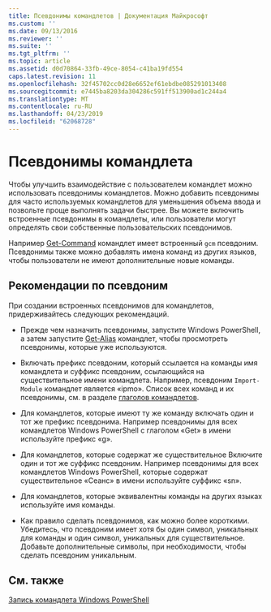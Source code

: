 ```yaml
---
title: Псевдонимы командлетов | Документация Майкрософт
ms.custom: ''
ms.date: 09/13/2016
ms.reviewer: ''
ms.suite: ''
ms.tgt_pltfrm: ''
ms.topic: article
ms.assetid: d0d70864-33fb-49ce-8054-c41ba19fd554
caps.latest.revision: 11
ms.openlocfilehash: 32f45702cc0d28e6652ef61ebdbe085291013408
ms.sourcegitcommit: e7445ba8203da304286c591ff513900ad1c244a4
ms.translationtype: MT
ms.contentlocale: ru-RU
ms.lasthandoff: 04/23/2019
ms.locfileid: "62068728"
---
```

# <a name="cmdlet-aliases"></a>Псевдонимы командлета

Чтобы улучшить взаимодействие с пользователем командлет можно использовать псевдонимы командлетов. Можно добавить псевдонимы для часто используемых командлетов для уменьшения объема ввода и позвольте проще выполнять задачи быстрее. Вы можете включить встроенные псевдонимы в командлеты, или пользователи могут определять свои собственные пользовательских псевдонимов.

Например [Get-Command](/powershell/module/microsoft.powershell.core/get-command) командлет имеет встроенный `gcm` псевдоним. Псевдонимы также можно добавлять имена команд из других языков, чтобы пользователи не имеют дополнительные новые команды.

## <a name="alias-guidelines"></a>Рекомендации по псевдоним

При создании встроенных псевдонимов для командлетов, придерживайтесь следующих рекомендаций.

- Прежде чем назначить псевдонимы, запустите Windows PowerShell, а затем запустите [Get-Alias](/powershell/module/Microsoft.PowerShell.Utility/Get-Alias) командлет, чтобы просмотреть псевдонимы, которые уже используются.

- Включать префикс псевдоним, который ссылается на команды имя командлета и суффикс псевдоним, ссылающийся на существительное имени командлета. Например, псевдоним `Import-Module` командлет является «ipmo». Список всех команд и их псевдонимы, см. в разделе [глаголов командлетов](./approved-verbs-for-windows-powershell-commands.md).

- Для командлетов, которые имеют ту же команду включать один и тот же префикс псевдонима. Например псевдонимы для всех командлетов Windows PowerShell с глаголом «Get» в имени используйте префикс «g».

- Для командлетов, которые содержат же существительное Включите один и тот же суффикс псевдоним. Например псевдонимы для всех командлетов Windows PowerShell, которые содержат существительное «Сеанс» в имени используйте суффикс «sn».

- Для командлетов, которые эквивалентны команды на других языках используйте имя команды.

- Как правило сделать псевдонимов, как можно более короткими. Убедитесь, что псевдоним имеет хотя бы один символ, уникальных для команды и один символ, уникальных для существительное. Добавьте дополнительные символы, при необходимости, чтобы сделать псевдоним уникальным.

## <a name="see-also"></a>См. также

[Запись командлета Windows PowerShell](./writing-a-windows-powershell-cmdlet.md)

